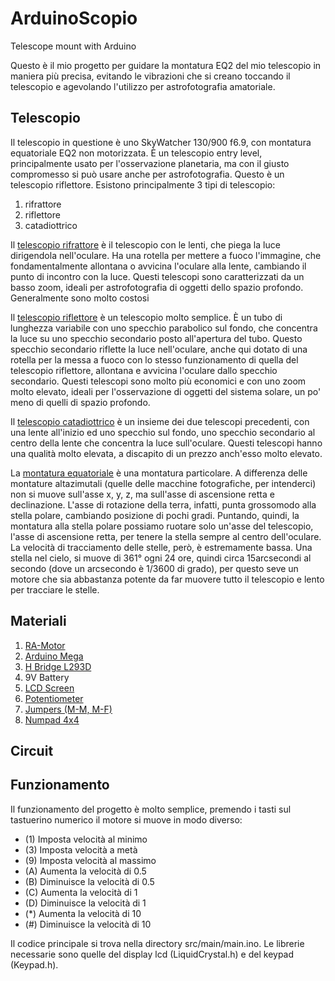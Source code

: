 # ArduinoScopio
Telescope mount with Arduino

Questo è il mio progetto per guidare la montatura EQ2 del mio telescopio in maniera più precisa, evitando le vibrazioni che si creano toccando il telescopio e agevolando l'utilizzo per astrofotografia amatoriale. 

## Telescopio
Il telescopio in questione è uno SkyWatcher 130/900 f6.9, con montatura equatoriale EQ2 non motorizzata. È un telescopio entry level, principalmente usato per l'osservazione planetaria, ma con il giusto compromesso si può usare anche per astrofotografia. 
Questo è un telescopio riflettore. Esistono principalmente 3 tipi di telescopio:
1. rifrattore
2. riflettore
3. catadiottrico

Il [telescopio rifrattore](https://en.wikipedia.org/wiki/Refracting_telescope) è il telescopio con le lenti, che piega la luce dirigendola nell'oculare. Ha una rotella per mettere a fuoco l'immagine, che fondamentalmente allontana o avvicina l'oculare alla lente, cambiando il punto di incontro con la luce. Questi telescopi sono caratterizzati da un basso zoom, ideali per astrofotografia di oggetti dello spazio profondo. Generalmente sono molto costosi

Il [telescopio riflettore](https://en.wikipedia.org/wiki/Reflecting_telescope) è un telescopio molto semplice. È un tubo di lunghezza variabile con uno specchio parabolico sul fondo, che concentra la luce su uno specchio secondario posto all'apertura del tubo. Questo specchio secondario riflette la luce nell'oculare, anche qui dotato di una rotella per la messa a fuoco con lo stesso funzionamento di quella del telescopio riflettore, allontana e avvicina l'oculare dallo specchio secondario. Questi telescopi sono molto più economici e con uno zoom molto elevato, ideali per l'osservazione di oggetti del sistema solare, un po' meno di quelli di spazio profondo.

Il [telescopio catadiottrico](https://en.wikipedia.org/wiki/Catadioptric_system) è un insieme dei due telescopi precedenti, con una lente all'inizio ed uno specchio sul fondo, uno specchio secondario al centro della lente che concentra la luce sull'oculare. Questi telescopi hanno una qualità molto elevata, a discapito di un prezzo anch'esso molto elevato.

La [montatura equatoriale](https://en.wikipedia.org/wiki/Equatorial_mount) è una montatura particolare. A differenza delle montature altazimutali (quelle delle macchine fotografiche, per intenderci) non si muove sull'asse x, y, z, ma sull'asse di ascensione retta e declinazione. L'asse di rotazione della terra, infatti, punta grossomodo alla stella polare, cambiando posizione di pochi gradi. Puntando, quindi, la montatura alla stella polare possiamo ruotare solo un'asse del telescopio, l'asse di ascensione retta, per tenere la stella sempre al centro dell'oculare. La velocità di tracciamento delle stelle, però, è estremamente bassa. Una stella nel cielo, si muove di 361° ogni 24 ore, quindi circa 15arcsecondi al secondo (dove un arcsecondo è 1/3600 di grado), per questo seve un motore che sia abbastanza potente da far muovere tutto il telescopio e lento per tracciare le stelle.

## Materiali
1. [RA-Motor](https://www.astroshop.it/kit-motori-e-sistemi-goto/skywatcher-motore-ra-per-eq-1/p,1531?utm_medium=cpc&utm_term=1531&utm_campaign=2307&utm_source=froogle-it&gclid=CjwKCAjw2K6lBhBXEiwA5RjtCU1okDMWhpc3hHXgdOJ9-9ABBHrxcbmZdpyxXS5IeCFoqms-IWOFAhoCS7wQAvD_BwE&utm_content=)
2. [Arduino Mega](https://store.arduino.cc/products/arduino-mega-2560-rev3)
3. [H Bridge L293D](https://www.progettiarduino.com/15-arduino-motore-ponte-h-l293d-sn754410.html)
4. 9V Battery
5. [LCD Screen](https://www.amazon.it/Arduino-Lcd-Display/s?k=Arduino+Lcd+Display)
6. [Potentiometer](https://www.amazon.it/dp/B00H3CW32G?tag=progettiardui-21&camp=3458&creative=23838&linkCode=as1&creativeASIN=B00H3CW32G&adid=1WD82EBCTTB2SMBVEHYY&)
7. [Jumpers (M-M, M-F)](https://www.amazon.it/maschio-maschio-cavetti-raspberry-arduino-Arduino/dp/B01BKN8UX4/ref=sr_1_3_sspa?__mk_it_IT=ÅMÅŽÕÑ&crid=3O0HMKS5B91H&keywords=arduino%2Bjumper&qid=1689014978&s=industrial&sprefix=arduino%2Bjumper%2Cindustrial%2C98&sr=1-3-spons&sp_csd=d2lkZ2V0TmFtZT1zcF9hdGY&th=1)
8. [Numpad 4x4](https://www.amazon.it/ANGEEK-Membrane-Switch-Keyboard-arduino/dp/B07X5VL58V/ref=sr_1_1_sspa?__mk_it_IT=ÅMÅŽÕÑ&crid=1MFVXQJOIKMSZ&keywords=keypad+4x4+arduino&qid=1689015098&sprefix=keypad+4x4+arduino%2Caps%2C93&sr=8-1-spons&sp_csd=d2lkZ2V0TmFtZT1zcF9hdGY&psc=1)

## Circuit


## Funzionamento
Il funzionamento del progetto è molto semplice, premendo i tasti sul tastuerino numerico il motore si muove in modo diverso:
- (1) Imposta velocità al minimo
- (3) Imposta velocità a metà
- (9) Imposta velocità al massimo 
- (A) Aumenta la velocità di 0.5 
- (B) Diminuisce la velocità di 0.5 
- (C) Aumenta la velocità di 1 
- (D) Diminuisce la velocità di 1 
- (*) Aumenta la velocità di 10 
- (#) Diminuisce la velocità di 10

Il codice principale si trova nella directory src/main/main.ino. Le librerie necessarie sono quelle del display lcd (LiquidCrystal.h) e del keypad (Keypad.h).
